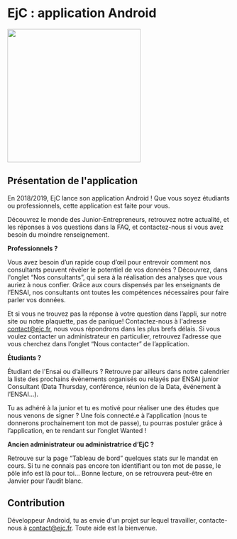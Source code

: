 # EjC : application Android

<img src='https://www.ejc.fr/images/logo_top.png' width='300'>

## Présentation de l'application

En 2018/2019, EjC lance son application Android ! Que vous soyez étudiants ou professionnels, cette application est faite pour vous.

Découvrez le monde des Junior-Entrepreneurs, retrouvez notre actualité, et les réponses à vos questions dans la FAQ, et contactez-nous si vous avez besoin du moindre renseignement.

**Professionnels ?**

Vous avez besoin d’un rapide coup d’œil pour entrevoir comment nos consultants peuvent révéler le potentiel de vos données ? Découvrez, dans l'onglet “Nos consultants”, qui sera à la réalisation des analyses que vous auriez à nous confier. Grâce aux cours dispensés par les enseignants de l’ENSAI, nos consultants ont toutes les compétences nécessaires pour faire parler vos données.

Et si vous ne trouvez pas la réponse à votre question dans l’appli, sur notre site ou notre plaquette, pas de panique! Contactez-nous à l'adresse contact@ejc.fr, nous vous répondrons dans les plus brefs délais. Si vous voulez contacter un administrateur en particulier, retrouvez l’adresse que vous cherchez dans l’onglet “Nous contacter” de l’application.

**Étudiants ?**

Étudiant de l'Ensai ou d’ailleurs ? Retrouve par ailleurs dans notre calendrier la liste des prochains événements organisés ou relayés par ENSAI junior Consultant (Data Thursday, conférence, réunion de la Data, événement à l’ENSAI...).

Tu as adhéré à la junior et tu es motivé pour réaliser une des études que nous venons de signer ? Une fois connecté.e à l’application (nous te donnerons prochainement ton mot de passe), tu pourras postuler grâce à l’application, en te rendant sur l’onglet Wanted !

**Ancien administrateur ou administratrice d’EjC ?**

Retrouve sur la page “Tableau de bord” quelques stats sur le mandat en cours. Si tu ne connais pas encore ton identifiant ou ton mot de passe, le pôle info est là pour toi… Bonne lecture, on se retrouvera peut-être en Janvier pour l’audit blanc.  

## Contribution

Développeur Android, tu as envie d'un projet sur lequel travailler, contacte-nous à contact@ejc.fr. Toute aide est la bienvenue.
